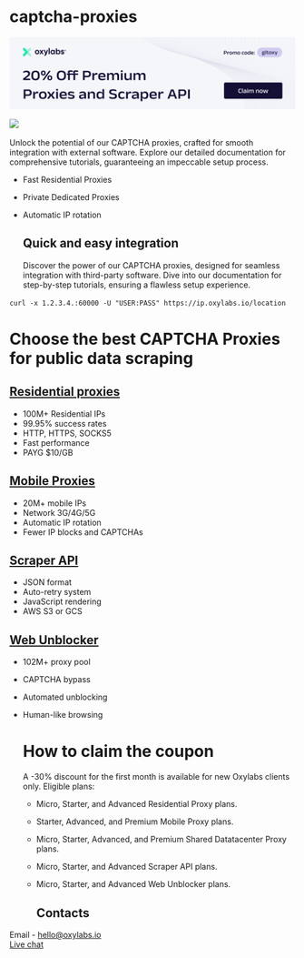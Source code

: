 # captcha-proxies

[![Oxylabs promo code](https://raw.githubusercontent.com/oxylabs/product-integrations/refs/heads/master/Affiliate-Universal-1090x275.png)](https://oxylabs.go2cloud.org/aff_c?offer_id=7&aff_id=877&url_id=112)

[![](https://dcbadge.vercel.app/api/server/eWsVUJrnG5)](https://discord.gg/Pds3gBmKMH)

Unlock the potential of our CAPTCHA proxies, crafted for smooth integration with external software. Explore our detailed documentation for comprehensive tutorials, guaranteeing an impeccable setup process.

- Fast Residential Proxies
- Private Dedicated Proxies
- Automatic IP rotation


  ## Quick and easy integration

  Discover the power of our CAPTCHA proxies, designed for seamless integration with third-party software. Dive into our documentation for step-by-step tutorials, ensuring a flawless setup experience.

`curl -x 1.2.3.4.:60000 -U "USER:PASS" https://ip.oxylabs.io/location`

# Choose the best CAPTCHA Proxies for public data scraping

## [Residential proxies](https://oxylabs.io/products/residential-proxy-pool)
- 100M+ Residential IPs
- 99.95% success rates
- HTTP, HTTPS, SOCKS5
- Fast performance
- PAYG $10/GB

 ## [Mobile Proxies](https://oxylabs.io/products/mobile-proxies)
- 20M+ mobile IPs
- Network 3G/4G/5G
- Automatic IP rotation
- Fewer IP blocks and CAPTCHAs

## [Scraper API](https://oxylabs.io/products/scraper-api)

- JSON format
- Auto-retry system
- JavaScript rendering
- AWS S3 or GCS

## [Web Unblocker](https://oxylabs.io/products/web-unblocker)
- 102M+ proxy pool
- CAPTCHA bypass
- Automated unblocking
- Human-like browsing

  # How to claim the coupon

  A -30% discount for the first month is available for new Oxylabs clients only. Eligible plans:
  
  - Micro, Starter, and Advanced Residential Proxy plans.
  - Starter, Advanced, and Premium Mobile Proxy plans.
  - Micro, Starter, Advanced, and Premium Shared Datatacenter Proxy plans.
  - Micro, Starter, and Advanced Scraper API plans.
  - Micro, Starter, and Advanced Web Unblocker plans.
 
    ## Contacts
Email - hello@oxylabs.io
<br><a href="https://oxylabs.drift.click/oxybot">Live chat</a>


